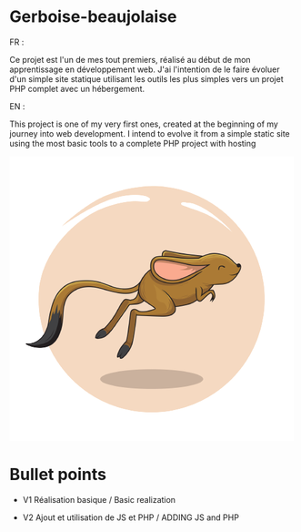 # Gerboise-beaujolaise

FR : 

Ce projet est l'un de mes tout premiers, réalisé au début de mon apprentissage en développement web. J'ai l'intention de le faire évoluer d'un simple site statique utilisant les outils les plus simples vers un projet PHP complet avec un hébergement.

EN : 

This project is one of my very first ones, created at the beginning of my journey into web development. I intend to evolve it from a simple static site using the most basic tools to a complete PHP project with hosting

![LOGO](/assets/img/gerboise-logo.png)

<h1>Bullet points</h1>

- V1 Réalisation basique / Basic realization

- V2 Ajout et utilisation de JS et PHP / ADDING JS and PHP

